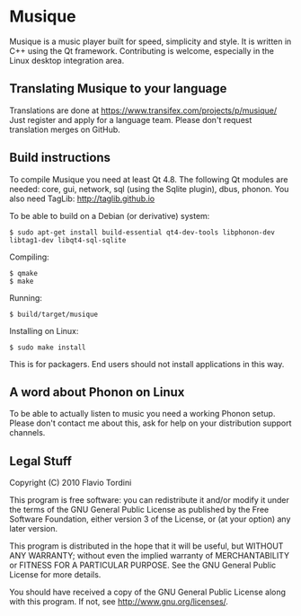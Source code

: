 # Musique
Musique is a music player built for speed, simplicity and style. It is written in C++ using the Qt framework. Contributing is welcome, especially in the Linux desktop integration area.

## Translating Musique to your language
Translations are done at https://www.transifex.com/projects/p/musique/
Just register and apply for a language team. Please don't request translation merges on GitHub.

## Build instructions
To compile Musique you need at least Qt 4.8. The following Qt modules are needed:
core, gui, network, sql (using the Sqlite plugin), dbus, phonon.
You also need TagLib: http://taglib.github.io

To be able to build on a Debian (or derivative) system:

	$ sudo apt-get install build-essential qt4-dev-tools libphonon-dev libtag1-dev libqt4-sql-sqlite

Compiling:

    $ qmake
    $ make

Running:

	$ build/target/musique

Installing on Linux:
    
    $ sudo make install

This is for packagers. End users should not install applications in this way.

## A word about Phonon on Linux
To be able to actually listen to music you need a working Phonon setup.
Please don't contact me about this, ask for help on your distribution support channels.

## Legal Stuff
Copyright (C) 2010 Flavio Tordini

This program is free software: you can redistribute it and/or modify
it under the terms of the GNU General Public License as published by
the Free Software Foundation, either version 3 of the License, or
(at your option) any later version.

This program is distributed in the hope that it will be useful,
but WITHOUT ANY WARRANTY; without even the implied warranty of
MERCHANTABILITY or FITNESS FOR A PARTICULAR PURPOSE.  See the
GNU General Public License for more details.

You should have received a copy of the GNU General Public License
along with this program.  If not, see <http://www.gnu.org/licenses/>.
